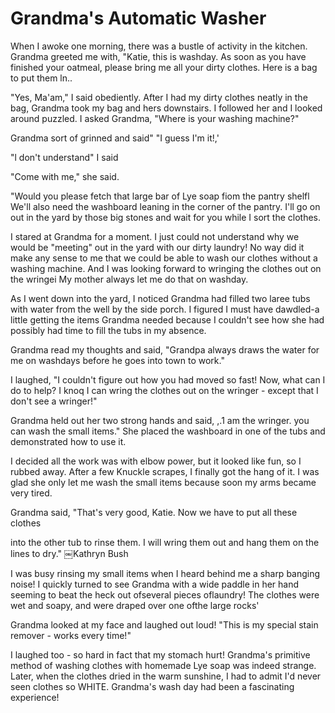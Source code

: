 Grandma's Automatic Washer
==========================

When I awoke one morning, there was a bustle of activity in the kitchen. Grandma greeted me with, "Katie, this is washday. As soon as you have finished your oatmeal, please bring me all your dirty clothes. Here is a bag to put them ln..

"Yes, Ma'am," I said obediently. After I had my dirty clothes neatly in the bag, Grandma took my bag and hers downstairs. I followed her and I looked around puzzled. I asked Grandma, "Where is your washing machine?"

Grandma sort of grinned and said" "I guess I'm it!,'

"l don't understand" I said

"Come with me," she said.

"Would you please fetch that large bar of Lye soap fiom the pantry shelfl We'll also need the washboard leaning in the corner of the pantry. I'll go on out in the yard by those big stones and wait for you while I sort the clothes.

I stared at Grandma for a moment. I just could not understand why we would be "meeting" out in the yard with our dirty laundry! No way did it make any sense to me that we could be able to wash our clothes without a washing machine. And I was looking forward to wringing the clothes out on the wringei My mother always let me do that on washday.

As I went down into the yard, I noticed Grandma had filled two laree tubs with water from the well by the side porch. I figured I must have dawdled-a little getting the items Grandma needed because I couldn't see how she had possibly had time to fill the tubs in my absence.

Grandma read my thoughts and said, "Grandpa always draws the water for me on washdays before he goes into town to work."

I laughed, "I couldn't figure out how you had moved so fast! Now, what can I do to help? I knoq I can wring the clothes out on the wringer - except that I don't see a wringer!"

Grandma held out her two strong hands and said, ,.1 am the wringer. you can wash the small items." She placed the washboard in one of the tubs and demonstrated how to use it.

I decided all the work was with elbow power, but it looked like fun, so I rubbed away. After a few Knuckle scrapes, I finally got the hang of it. I was glad she only let me wash the small items because soon my arms became very tired.

Grandma said, "That's very good, Katie. Now we have to put all these clothes

into the other tub to rinse them. I will wring them out and hang them on the lines to dry."
￼Kathryn Bush

I was busy rinsing my small items when I heard behind me a sharp banging noise! I quickly turned to see Grandma with a wide paddle in her hand seeming to beat the heck out ofseveral pieces oflaundry! The clothes were wet and soapy, and were draped over one ofthe large rocks'

Grandma looked at my face and laughed out loud! "This is my special stain remover - works every time!"

I laughed too - so hard in fact that my stomach hurt! Grandma's primitive method of washing clothes with homemade Lye soap was indeed strange. Later, when the clothes dried in the warm sunshine, I had to admit I'd never seen clothes so WHITE. Grandma's wash day had been a fascinating experience!


